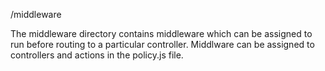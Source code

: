 /middleware

The middleware directory contains middleware which can be assigned to run before routing to a particular controller.  Middlware can be assigned to controllers and actions in the policy.js file.